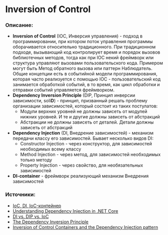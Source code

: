 # Inversion of Control

### Описание:

* **Inversion of Control** \(IOC, Инверсия управления\) - подход в программировании, при котором поток управления программы оборачивается относительно традиционного. При традиционном подходе, вызывающий код контролирует время и порядок вызовов библиотечных методов, тогда как при IOC некий фреймворк или структура управляют вызовами пользовательского кода. Примером могут быть Метод обратного вызова или паттерн Наблюдатель. Общие концепции есть в событийной модели программирования, которая часто реализуется с помощью IOC - пользовательский код занимается обработкой событий, в то время, как цикл обработки и отправки событий управляется фреймворком.
* **Dependency Inversion Principle** \(DIP, Принцип инверсии зависимости, soli**D**\) - принцип, призванный решать проблему организации зависимостей, который состоит из таких постулатов:
  * Модули верхних уровней не должны зависеть от модулей нижних уровней. И те и другие должны зависеть от абстракций
  * Абстракции не должны зависеть от деталей. Детали должны зависеть от абстракций
* **Dependency Injection** \(DI, Внедрение зависимостей\) - механизм передачи классу его зависимостей. Бывает несколько видов DI:
  * Constructor Injection - через конструктор, для зависимостей необходимых всему классу
  * Method Injection - через метод, для зависимостей необходимых только методу
  * Property Injection - через свойство, для необязательных зависимостей
* **DI-container** - фреймворк реализующий механизм Внедрения зависимостей

### Источники:

* [IoC, DI, IoC-контейнер](https://habr.com/ru/post/131993/)
* [Understanding Dependency Injection in .NET Core](https://auth0.com/blog/dependency-injection-in-dotnet-core/)
* [DI vs. DIP vs. IoC](http://sergeyteplyakov.blogspot.com/2014/11/di-vs-dip-vs-ioc.html)
* [The Dependency Inversion Principle](http://sergeyteplyakov.blogspot.com/2014/09/the-dependency-inversion-principle.html)
* [Inversion of Control Containers and the Dependency Injection pattern](https://martinfowler.com/articles/injection.html) 



